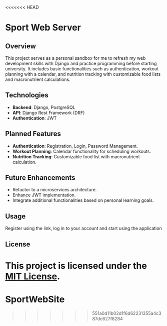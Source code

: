 <<<<<<< HEAD
# Sport Web Server

## Overview
This project serves as a personal sandbox for me to refresh my web development skills with Django and practice programming before starting university. It includes basic functionalities such as authentication, workout planning with a calendar, and nutrition tracking with customizable food lists and macronutrient calculations.

## Technologies
- **Backend**: Django, PostgreSQL
- **API**: Django Rest Framework (DRF)
- **Authentication**: JWT

## Planned Features
- **Authentication**: Registration, Login, Password Management.
- **Workout Planning**: Calendar functionality for scheduling workouts.
- **Nutrition Tracking**: Customizable food list with macronutrient calculation.

## Future Enhancements
- Refactor to a microservices architecture.
- Enhance JWT implementation.
- Integrate additional functionalities based on personal learning goals.

## Usage
Register using the link, log in to your account and start using the application

## License
This project is licensed under the [MIT License](https://github.com/anigilyatornayapushka/SportWebSite/blob/main/LICENSE).
=======
# SportWebSite
>>>>>>> 551a0d11b02d1f6d62231355a4c387dc627f8284
